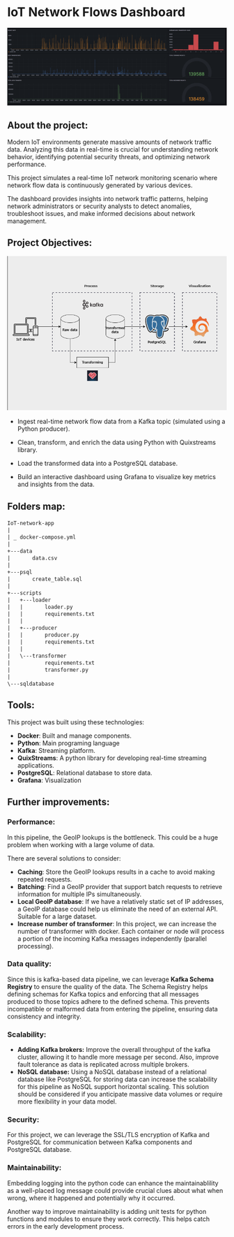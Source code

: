 # IoT Network Flows Dashboard
<img title='dashboard' src='./img/GRAFANA-DASHBOARD.png'>

## About the project:

Modern IoT environments generate massive amounts of network traffic data. Analyzing this data in real-time is crucial for understanding network behavior, identifying potential security threats, and optimizing network performance.

This project simulates a real-time IoT network monitoring scenario where network flow data is continuously generated by various devices.

The dashboard provides insights into network traffic patterns, helping network administrators or security analysts to detect anomalies, troubleshoot issues, and make informed decisions about network management.

## Project Objectives:
<img title='Project Architecture' src='./img/Iot-Dashboard.png'>

- Ingest real-time network flow data from a Kafka topic (simulated using a Python producer).

- Clean, transform, and enrich the data using Python with Quixstreams library.

- Load the transformed data into a PostgreSQL database.

- Build an interactive dashboard using Grafana to visualize key metrics and insights from the data.

## Folders map:
```
IoT-network-app
|
| _ docker-compose.yml
|   
+---data
|       data.csv
|       
+---psql
|       create_table.sql
|       
+---scripts
|   +---loader
|   |       loader.py
|   |       requirements.txt
|   |       
|   +---producer
|   |       producer.py
|   |       requirements.txt
|   |       
|   \---transformer
|           requirements.txt
|           transformer.py
|       
\---sqldatabase
```
## Tools:

This project was built using these technologies:
- **Docker**: Built and manage components.
- **Python**: Main programing language
- **Kafka**: Streaming platform.
- **QuixStreams**: A python library for developing real-time streaming applications.
- **PostgreSQL**: Relational database to store data.
- **Grafana**: Visualization

## Further improvements:

### Performance:
In this pipeline, the GeoIP lookups is the bottleneck. This could be a huge problem when working with a large volume of data.

There are several solutions to consider:
- **Caching**: Store the GeoIP lookups results in a cache to avoid making repeated requests.
- **Batching**: Find a GeoIP provider that support batch requests to retrieve information for multiple IPs simultaneously.
- **Local GeoIP database**: If we have a relatively static set of IP addresses, a GeoIP database could help us eliminate the need of an external API. Suitable for a large dataset.
- **Increase number of transformer**: In this project, we can increase the number of transformer with docker. Each container or node will process a portion of the incoming Kafka messages independently (parallel processing).

### Data quality:
Since this is kafka-based data pipeline, we can leverage **Kafka Schema Registry** to ensure the quality of the data. The Schema Registry helps defining schemas for Kafka topics and enforcing that all messages produced to those topics adhere to the defined schema. This prevents incompatible or malformed data from entering the pipeline, ensuring data consistency and integrity.

### Scalability:
- **Adding Kafka brokers:** Improve the overall throughput of the kafka cluster, allowing it to handle more message per second. Also, improve fault tolerance as data is replicated across multiple brokers.
- **NoSQL database:** Using a NoSQL database instead of a relational database like PostgreSQL for storing data can increase the scalability for this pipeline as NoSQL support horizontal scaling. This solution should be considered if you anticipate massive data volumes or require more flexibility in your data model.

### Security:
For this project, we can leverage the SSL/TLS encryption of Kafka and PostgreSQL for communication between Kafka components and PostgreSQL database.

### Maintainability:
Embedding logging into the python code can enhance the maintainablility as a well-placed log message could provide crucial clues about what when wrong, where it happened and potentially why it occurred.

Another way to improve maintainability is adding unit tests for python functions and modules to ensure they work correctly. This helps catch errors in the early development process.
